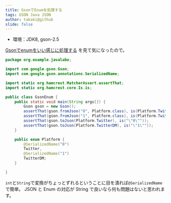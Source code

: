 ```yaml
---
title: GsonでEnumを処理する
tags: GSON Java JSON
author: takaki@github
slide: false
---
```

* 環境：JDK8, gson-2.5

[Gsonでenumをいい感じに処理する](http://qiita.com/kazy/items/3fd0aa15345b374e7b6c) を見て気になったので。

```java:GsonEnum.java
package org.example.javalabo;

import com.google.gson.Gson;
import com.google.gson.annotations.SerializedName;

import static org.hamcrest.MatcherAssert.assertThat;
import static org.hamcrest.core.Is.is;

public class GsonEnum {
    public static void main(String args[]) {
        Gson gson = new Gson();
        assertThat(gson.fromJson("0", Platform.class), is(Platform.Twitter));
        assertThat(gson.fromJson("1", Platform.class), is(Platform.TwitterDM));
        assertThat(gson.toJson(Platform.Twitter), is("\"0\""));
        assertThat(gson.toJson(Platform.TwitterDM), is("\"1\""));
    }

    public enum Platform {
        @SerializedName("0")
        Twitter,
        @SerializedName("1")
        TwitterDM;
    }

}
```
`int`と`String`で変換がちょっとずれるということに目を潰れば`@SerializedName`で簡単。
JSON と Enum の対応が String で良いなら何も問題はないと思われます。

